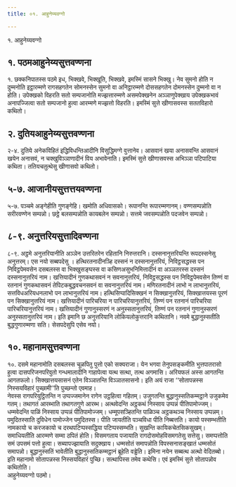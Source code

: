 ```yaml
---
title: ०१. आहुनेय्यवग्गो

---
```

१. आहुनेय्यवग्गो  


## १. पठमआहुनेय्यसुत्तवण्णना

१. छक्कनिपातस्स पठमे इध, भिक्खवे, भिक्खूति, भिक्खवे, इमस्मिं सासने भिक्खु। नेव सुमनो होति न दुम्मनोति इट्ठारम्मणे रागसहगतेन सोमनस्सेन सुमनो वा अनिट्ठारम्मणे दोससहगतेन दोमनस्सेन दुम्मनो वा न होति। उपेक्खको विहरति सतो सम्पजानोति मज्झत्तारम्मणे असमपेक्खनेन अञ्ञाणुपेक्खाय उपेक्खकभावं अनापज्जित्वा सतो सम्पजानो हुत्वा आरम्मणे मज्झत्तो विहरति। इमस्मिं सुत्ते खीणासवस्स सततविहारो कथितो।  


## २. दुतियआहुनेय्यसुत्तवण्णना

२-४. दुतिये अनेकविहितं इद्धिविधन्तिआदीनि विसुद्धिमग्गे वुत्तानेव। आसवानं खया अनासवन्ति आसवानं खयेन अनासवं, न चक्खुविञ्ञाणादीनं विय अभावेनाति। इमस्मिं सुत्ते खीणासवस्स अभिञ्ञा पटिपाटिया कथिता। ततियचतुत्थेसु खीणासवो कथितो।  


## ५-७. आजानीयसुत्तत्तयवण्णना

५-७. पञ्चमे अङ्गेहीति गुणङ्गेहि। खमोति अधिवासको। रूपानन्ति रूपारम्मणानम्। वण्णसम्पन्नोति सरीरवण्णेन सम्पन्नो। छट्ठे बलसम्पन्नोति कायबलेन सम्पन्नो। सत्तमे जवसम्पन्नोति पदजवेन सम्पन्नो।  


## ८-९. अनुत्तरियसुत्तादिवण्णना

८-९. अट्ठमे अनुत्तरियानीति अञ्ञेन उत्तरितरेन रहितानि निरुत्तरानि। दस्सनानुत्तरियन्ति रूपदस्सनेसु अनुत्तरम्। एस नयो सब्बपदेसु । हत्थिरतनादीनञ्हि दस्सनं न दस्सनानुत्तरियं, निविट्ठसद्धस्स पन निविट्ठपेमवसेन दसबलस्स वा भिक्खुसङ्घस्स वा कसिणअसुभनिमित्तादीनं वा अञ्ञतरस्स दस्सनं दस्सनानुत्तरियं नाम। खत्तियादीनं गुणकथासवनं न सवनानुत्तरियं, निविट्ठसद्धस्स पन निविट्ठपेमवसेन तिण्णं वा रतनानं गुणकथासवनं तेपिटकबुद्धवचनसवनं वा सवनानुत्तरियं नाम। मणिरतनादीनं लाभो न लाभानुत्तरियं, सत्तविधअरियधनलाभो पन लाभानुत्तरियं नाम। हत्थिसिप्पादिसिक्खनं न सिक्खानुत्तरियं, सिक्खात्तयस्स पूरणं पन सिक्खानुत्तरियं नाम। खत्तियादीनं पारिचरिया न पारिचरियानुत्तरियं, तिण्णं पन रतनानं पारिचरिया पारिचरियानुत्तरियं नाम। खत्तियादीनं गुणानुस्सरणं न अनुस्सतानुत्तरियं, तिण्णं पन रतनानं गुणानुस्सरणं अनुस्सतानुत्तरियं नाम। इति इमानि छ अनुत्तरियानि लोकियलोकुत्तरानि कथितानि। नवमे बुद्धानुस्सतीति बुद्धगुणारम्मणा सति। सेसपदेसुपि एसेव नयो।  


## १०. महानामसुत्तवण्णना

१०. दसमे महानामोति दसबलस्स चूळपितु पुत्तो एको सक्यराजा। येन भगवा तेनुपसङ्कमीति भुत्तपातरासो हुत्वा दासपरिजनपरिवुतो गन्धमालादीनि गाहापेत्वा यत्थ सत्था, तत्थ अगमासि। अरियफलं अस्स आगतन्ति आगतफलो। सिक्खात्तयसासनं एतेन विञ्ञातन्ति विञ्ञातसासनो। इति अयं राजा ‘‘सोतापन्नस्स निस्सयविहारं पुच्छामी’’ति पुच्छन्तो एवमाह।  
नेवस्स रागपरियुट्ठितन्ति न उप्पज्जमानेन रागेन उट्ठहित्वा गहितम्। उजुगतन्ति बुद्धानुस्सतिकम्मट्ठाने उजुकमेव गतम्। तथागतं आरब्भाति तथागतगुणे आरब्भ। अत्थवेदन्ति अट्ठकथं निस्साय उप्पन्नं पीतिपामोज्जम्। धम्मवेदन्ति पाळिं निस्साय उप्पन्नं पीतिपामोज्जम्। धम्मूपसञ्हितन्ति पाळिञ्च अट्ठकथञ्च निस्साय उप्पन्नम्। पमुदितस्साति दुविधेन पामोज्जेन पमुदितस्स। पीति जायतीति पञ्चविधा पीति निब्बत्तति। कायो पस्सम्भतीति नामकायो च करजकायो च दरथपटिप्पस्सद्धिया पटिप्पस्सम्भति। सुखन्ति कायिकचेतसिकसुखम्। समाधियतीति आरम्मणे सम्मा ठपितं होति। विसमगताय पजायाति रागदोसमोहविसमगतेसु सत्तेसु। समप्पत्तोति समं उपसमं पत्तो हुत्वा। सब्यापज्झायाति सदुक्खाय। धम्मसोतं समापन्नोति विपस्सनासङ्खातं धम्मसोतं समापन्नो। बुद्धानुस्सतिं भावेतीति बुद्धानुस्सतिकम्मट्ठानं ब्रूहेति वड्ढेति। इमिना नयेन सब्बत्थ अत्थो वेदितब्बो। इति महानामो सोतापन्नस्स निस्सयविहारं पुच्छि। सत्थापिस्स तमेव कथेसि। एवं इमस्मिं सुत्ते सोतापन्नोव कथितोति।  
आहुनेय्यवग्गो पठमो।  
